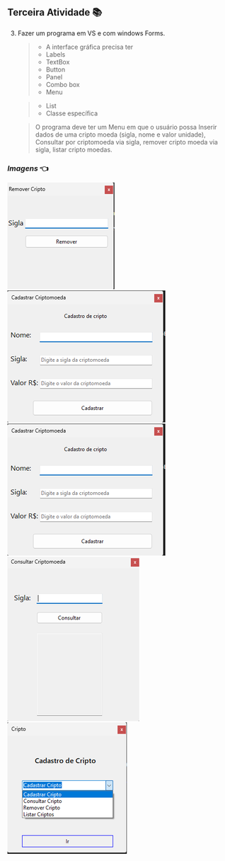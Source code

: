 ## Terceira Atividade :books:

3. Fazer um programa em VS e com windows Forms.

   > - A interface gráfica precisa ter
   > - Labels
   > - TextBox
   > - Button
   > - Panel
   > - Combo box
   > - Menu

   > - List
   > - Classe específica

   > O programa deve ter um Menu em que o usuário possa Inserir dados de uma cripto moeda (sigla, nome e valor unidade), Consultar por
   > criptomoeda via sigla, remover cripto moeda via sigla, listar cripto moedas.

### **_Imagens_** :point_left:

<img title="imagem windows form" src="https://github.com/IsaiasBrrsJ/Atos-DotNet/blob/main/Windows%20Forms-Exercicios/TerceiroExercicio/Images/remover.png"> <img src="https://github.com/IsaiasBrrsJ/Atos-DotNet/blob/main/Windows%20Forms-Exercicios/TerceiroExercicio/Images/telaCadastro.png"> <img title="imagem windows form" src="https://github.com/IsaiasBrrsJ/Atos-DotNet/blob/main/Windows%20Forms-Exercicios/TerceiroExercicio/Images/telaCadastro.png"> <img title="imagem windows form" src="https://github.com/IsaiasBrrsJ/Atos-DotNet/blob/main/Windows%20Forms-Exercicios/TerceiroExercicio/Images/telaConsultar.png"> <img title="imagem windows form" src="https://github.com/IsaiasBrrsJ/Atos-DotNet/blob/main/Windows%20Forms-Exercicios/TerceiroExercicio/Images/telaInicial.png">
